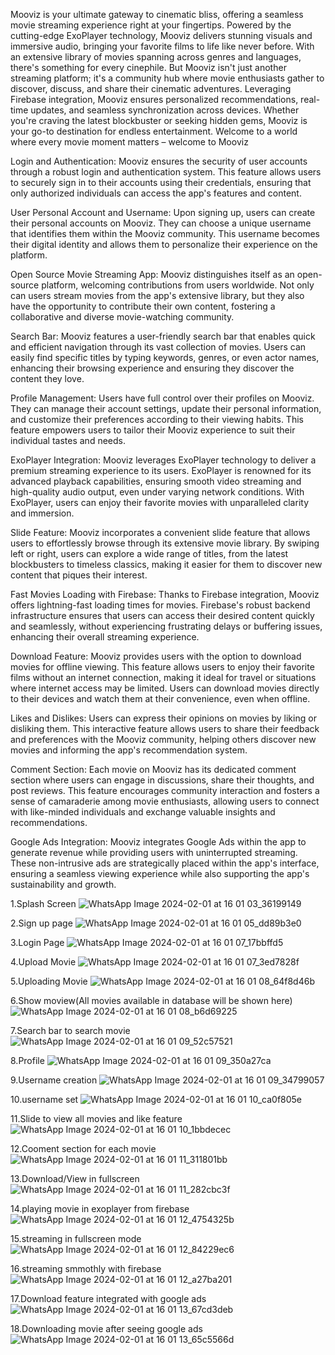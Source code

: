 Mooviz is your ultimate gateway to cinematic bliss, offering a seamless movie streaming experience right at your fingertips. Powered by the cutting-edge ExoPlayer technology, Mooviz delivers stunning visuals and immersive audio, bringing your favorite films to life like never before. With an extensive library of movies spanning across genres and languages, there's something for every cinephile. But Mooviz isn't just another streaming platform; it's a community hub where movie enthusiasts gather to discover, discuss, and share their cinematic adventures. Leveraging Firebase integration, Mooviz ensures personalized recommendations, real-time updates, and seamless synchronization across devices. Whether you're craving the latest blockbuster or seeking hidden gems, Mooviz is your go-to destination for endless entertainment. Welcome to a world where every movie moment matters – welcome to Mooviz

Login and Authentication: Mooviz ensures the security of user accounts through a robust login and authentication system. This feature allows users to securely sign in to their accounts using their credentials, ensuring that only authorized individuals can access the app's features and content.

User Personal Account and Username: Upon signing up, users can create their personal accounts on Mooviz. They can choose a unique username that identifies them within the Mooviz community. This username becomes their digital identity and allows them to personalize their experience on the platform.

Open Source Movie Streaming App: Mooviz distinguishes itself as an open-source platform, welcoming contributions from users worldwide. Not only can users stream movies from the app's extensive library, but they also have the opportunity to contribute their own content, fostering a collaborative and diverse movie-watching community.

Search Bar: Mooviz features a user-friendly search bar that enables quick and efficient navigation through its vast collection of movies. Users can easily find specific titles by typing keywords, genres, or even actor names, enhancing their browsing experience and ensuring they discover the content they love.

Profile Management: Users have full control over their profiles on Mooviz. They can manage their account settings, update their personal information, and customize their preferences according to their viewing habits. This feature empowers users to tailor their Mooviz experience to suit their individual tastes and needs.

ExoPlayer Integration: Mooviz leverages ExoPlayer technology to deliver a premium streaming experience to its users. ExoPlayer is renowned for its advanced playback capabilities, ensuring smooth video streaming and high-quality audio output, even under varying network conditions. With ExoPlayer, users can enjoy their favorite movies with unparalleled clarity and immersion.

Slide Feature: Mooviz incorporates a convenient slide feature that allows users to effortlessly browse through its extensive movie library. By swiping left or right, users can explore a wide range of titles, from the latest blockbusters to timeless classics, making it easier for them to discover new content that piques their interest.

Fast Movies Loading with Firebase: Thanks to Firebase integration, Mooviz offers lightning-fast loading times for movies. Firebase's robust backend infrastructure ensures that users can access their desired content quickly and seamlessly, without experiencing frustrating delays or buffering issues, enhancing their overall streaming experience.

Download Feature: Mooviz provides users with the option to download movies for offline viewing. This feature allows users to enjoy their favorite films without an internet connection, making it ideal for travel or situations where internet access may be limited. Users can download movies directly to their devices and watch them at their convenience, even when offline.

Likes and Dislikes: Users can express their opinions on movies by liking or disliking them. This interactive feature allows users to share their feedback and preferences with the Mooviz community, helping others discover new movies and informing the app's recommendation system.

Comment Section: Each movie on Mooviz has its dedicated comment section where users can engage in discussions, share their thoughts, and post reviews. This feature encourages community interaction and fosters a sense of camaraderie among movie enthusiasts, allowing users to connect with like-minded individuals and exchange valuable insights and recommendations.

Google Ads Integration: Mooviz integrates Google Ads within the app to generate revenue while providing users with uninterrupted streaming. These non-intrusive ads are strategically placed within the app's interface, ensuring a seamless viewing experience while also supporting the app's sustainability and growth.

1.Splash Screen
![WhatsApp Image 2024-02-01 at 16 01 03_36199149](https://github.com/PRINCEKUMAR2025/Mooviz/assets/96488489/947b839c-0ec3-457b-aa15-a4b4021f62ee)

2.Sign up page
![WhatsApp Image 2024-02-01 at 16 01 05_dd89b3e0](https://github.com/PRINCEKUMAR2025/Mooviz/assets/96488489/64827437-6a81-4914-acfa-3fee86a7842a)

3.Login Page
![WhatsApp Image 2024-02-01 at 16 01 07_17bbffd5](https://github.com/PRINCEKUMAR2025/Mooviz/assets/96488489/64b26c7f-1d24-4829-a788-88fc8164fdad)

4.Upload Movie
![WhatsApp Image 2024-02-01 at 16 01 07_3ed7828f](https://github.com/PRINCEKUMAR2025/Mooviz/assets/96488489/76adeff5-4364-4353-b37f-6eba8c9bce1f)

5.Uploading Movie
![WhatsApp Image 2024-02-01 at 16 01 08_64f8d46b](https://github.com/PRINCEKUMAR2025/Mooviz/assets/96488489/33373eab-790f-48dd-a565-abc0e56b4415)

6.Show moview(All movies available in database will be shown here)
![WhatsApp Image 2024-02-01 at 16 01 08_b6d69225](https://github.com/PRINCEKUMAR2025/Mooviz/assets/96488489/40b9a9fa-a2b8-483f-8232-d345e6e72c47)

7.Search bar to search movie
![WhatsApp Image 2024-02-01 at 16 01 09_52c57521](https://github.com/PRINCEKUMAR2025/Mooviz/assets/96488489/b93b2a43-f7bc-4f63-bd0c-121b7c42cb7f)

8.Profile
![WhatsApp Image 2024-02-01 at 16 01 09_350a27ca](https://github.com/PRINCEKUMAR2025/Mooviz/assets/96488489/7be95479-3027-4472-b0e5-890ebcc0c705)

9.Username creation
![WhatsApp Image 2024-02-01 at 16 01 09_34799057](https://github.com/PRINCEKUMAR2025/Mooviz/assets/96488489/00fb2c96-6182-44e8-9b77-2ce04576b0b5)

10.username set
![WhatsApp Image 2024-02-01 at 16 01 10_ca0f805e](https://github.com/PRINCEKUMAR2025/Mooviz/assets/96488489/56862b62-6079-4f98-9f11-0c082a45657b)

11.Slide to view all movies and like feature
![WhatsApp Image 2024-02-01 at 16 01 10_1bbdecec](https://github.com/PRINCEKUMAR2025/Mooviz/assets/96488489/25f7cf72-6b6b-49ba-b8af-345b12e59a65)

12.Cooment section for each movie
![WhatsApp Image 2024-02-01 at 16 01 11_311801bb](https://github.com/PRINCEKUMAR2025/Mooviz/assets/96488489/127bbc9b-c698-4096-973c-cda286bf63f8)

13.Download/View in fullscreen
![WhatsApp Image 2024-02-01 at 16 01 11_282cbc3f](https://github.com/PRINCEKUMAR2025/Mooviz/assets/96488489/f9c84012-8525-444f-8496-1ad9dd85c7da)

14.playing movie in exoplayer from firebase
![WhatsApp Image 2024-02-01 at 16 01 12_4754325b](https://github.com/PRINCEKUMAR2025/Mooviz/assets/96488489/962fa863-a2b1-46a7-ad08-8140f3a0dc70)

15.streaming in fullscreen mode
![WhatsApp Image 2024-02-01 at 16 01 12_84229ec6](https://github.com/PRINCEKUMAR2025/Mooviz/assets/96488489/0c8101a6-35d7-48f5-9416-ca5b6e907a4c)

16.streaming smmothly with firebase
![WhatsApp Image 2024-02-01 at 16 01 12_a27ba201](https://github.com/PRINCEKUMAR2025/Mooviz/assets/96488489/36c78d6f-83c9-4767-b079-b0f6781f3bb7)

17.Download feature integrated with google ads
![WhatsApp Image 2024-02-01 at 16 01 13_67cd3deb](https://github.com/PRINCEKUMAR2025/Mooviz/assets/96488489/8243fafc-0367-4b24-9056-332749933f4b)

18.Downloading movie after seeing google ads
![WhatsApp Image 2024-02-01 at 16 01 13_65c5566d](https://github.com/PRINCEKUMAR2025/Mooviz/assets/96488489/f404bf0f-fc1c-4537-aae6-d5e941246ecd)

















